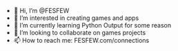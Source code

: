 - 👋 Hi, I’m @FESFEW
- 👀 I’m interested in creating games and apps
- 🌱 I’m currently learning Python Output for some reason
- 💞️ I’m looking to collaborate on games projects
- 📫 How to reach me: FESFEW.com/connections

<!---
FESFEW/FESFEW is a ✨ special ✨ repository because its `README.md` (this file) appears on your GitHub profile.
You can click the Preview link to take a look at your changes.
--->
